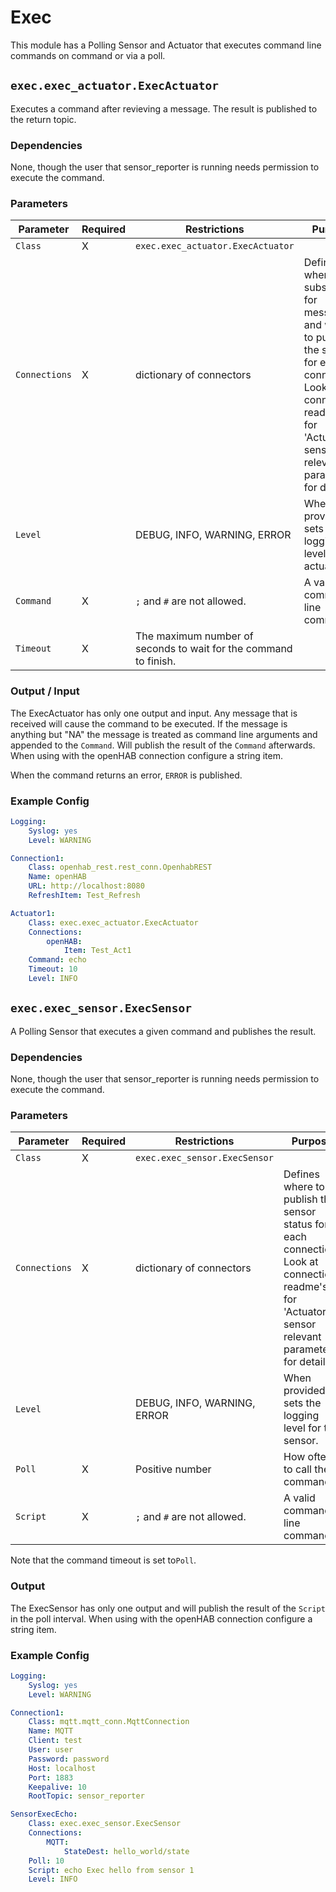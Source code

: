# Exec

This module has a Polling Sensor and Actuator that executes command line commands on command or via a poll.

## `exec.exec_actuator.ExecActuator`

Executes a command after revieving a message.
The result is published to the return topic.

### Dependencies

None, though the user that sensor_reporter is running needs permission to execute the command.

### Parameters

Parameter | Required | Restrictions | Purpose
-|-|-|-
`Class` | X | `exec.exec_actuator.ExecActuator` |
`Connections` | X | dictionary of connectors | Defines where to subscribe for messages and where to publish the status for each connection. Look at connection readme's for 'Actuator / sensor relevant parameters' for details.
`Level` | | DEBUG, INFO, WARNING, ERROR | When provided, sets the logging level for the actuator.
`Command` | X | `;` and `#` are not allowed. | A valid command line command.
`Timeout` | X | The maximum number of seconds to wait for the command to finish.

### Output / Input
The ExecActuator has only one output and input.
Any message that is received will cause the command to be executed.
If the message is anything but "NA" the message is treated as command line arguments and appended to the `Command`.
Will publish the result of the `Command` afterwards.
When using with the openHAB connection configure a string item.

When the command returns an error, `ERROR` is published.

### Example Config

```yaml
Logging:
    Syslog: yes
    Level: WARNING

Connection1:
    Class: openhab_rest.rest_conn.OpenhabREST
    Name: openHAB
    URL: http://localhost:8080
    RefreshItem: Test_Refresh

Actuator1:
    Class: exec.exec_actuator.ExecActuator
    Connections:
        openHAB:
            Item: Test_Act1
    Command: echo
    Timeout: 10
    Level: INFO
```

## `exec.exec_sensor.ExecSensor`

A Polling Sensor that executes a given command and publishes the result.

### Dependencies

None, though the user that sensor_reporter is running needs permission to execute the command.

### Parameters

Parameter | Required | Restrictions | Purpose
-|-|-|-
`Class` | X | `exec.exec_sensor.ExecSensor` |
`Connections` | X | dictionary of connectors | Defines where to publish the sensor status for each connection. Look at connection readme's for 'Actuator / sensor relevant parameters' for details.
`Level` | | DEBUG, INFO, WARNING, ERROR | When provided, sets the logging level for the sensor.
`Poll` | X | Positive number | How often to call the command
`Script` | X | `;` and `#` are not allowed. | A valid command line command.

Note that the command timeout is set to`Poll`.

### Output
The ExecSensor has only one output and will publish the result of the `Script` in the poll interval.
When using with the openHAB connection configure a string item.

### Example Config

```yaml
Logging:
    Syslog: yes
    Level: WARNING

Connection1:
    Class: mqtt.mqtt_conn.MqttConnection
    Name: MQTT
    Client: test
    User: user
    Password: password
    Host: localhost
    Port: 1883
    Keepalive: 10
    RootTopic: sensor_reporter

SensorExecEcho:
    Class: exec.exec_sensor.ExecSensor
    Connections:
        MQTT:
            StateDest: hello_world/state
    Poll: 10
    Script: echo Exec hello from sensor 1
    Level: INFO
```
